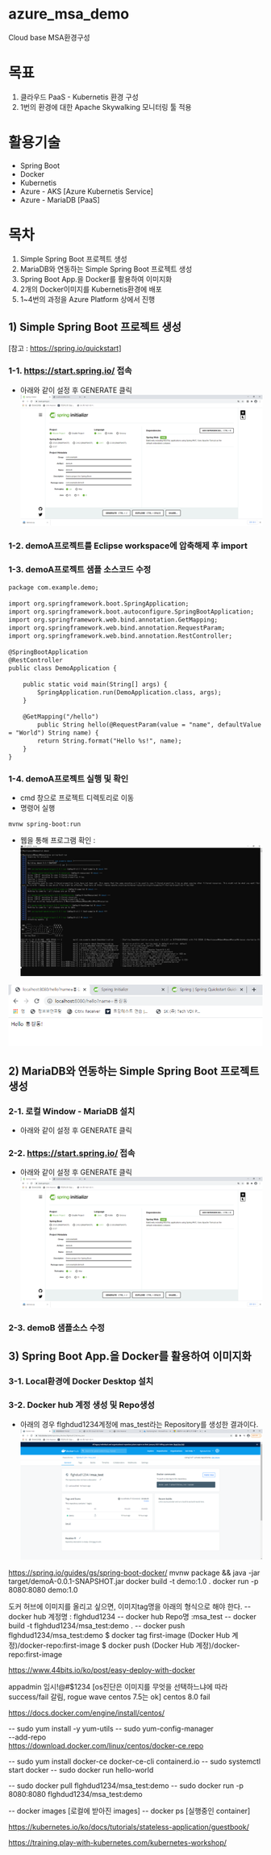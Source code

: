 # azure_msa_demo   
Cloud base MSA환경구성


# 목표
1) 클라우드 PaaS - Kubernetis 환경 구성
2) 1번의 환경에 대한 Apache Skywalking 모니터링 툴 적용


# 활용기술
   - Spring Boot
   - Docker
   - Kubernetis
   - Azure - AKS [Azure Kubernetis Service]
   - Azure - MariaDB [PaaS]


# 목차
1) Simple Spring Boot 프로젝트 생성
2) MariaDB와 연동하는 Simple Spring Boot 프로젝트 생성
3) Spring Boot App.을 Docker를 활용하여 이미지화
4) 2개의 Docker이미지를 Kubernetis환경에 배포
5) 1~4번의 과정을 Azure Platform 상에서 진행


## 1) Simple Spring Boot 프로젝트 생성
[참고 : https://spring.io/quickstart]

### 1-1. https://start.spring.io/ 접속
   * 아래와 같이 설정 후 GENERATE 클릭
   ![Alt text](capture/springBootStarter.png "Optional title")

### 1-2. demoA프로젝트를 Eclipse workspace에 압축해제 후 import

### 1-3. demoA프로젝트 샘플 소스코드 수정

	package com.example.demo;
	
	import org.springframework.boot.SpringApplication;
	import org.springframework.boot.autoconfigure.SpringBootApplication;
	import org.springframework.web.bind.annotation.GetMapping;
	import org.springframework.web.bind.annotation.RequestParam;
	import org.springframework.web.bind.annotation.RestController;
	
	@SpringBootApplication
	@RestController
	public class DemoApplication {
		
		public static void main(String[] args) {
			SpringApplication.run(DemoApplication.class, args);
		}
		
		@GetMapping("/hello")
			public String hello(@RequestParam(value = "name", defaultValue = "World") String name) {
			return String.format("Hello %s!", name);
		}
	}


### 1-4. demoA프로젝트 실행 및 확인
   * cmd 창으로 프로젝트 디렉토리로 이동
   * 명령어 실행
   
   	mvnw spring-boot:run
	
   * 웹을 통해 프로그램 확인 :
   ![Alt text](capture/springBootStarterCmd.png "Optional title")    
   
   ![Alt text](capture/springBootStarterBrower.png "Optional title")


## 2) MariaDB와 연동하는 Simple Spring Boot 프로젝트 생성

### 2-1. 로컬 Window - MariaDB 설치
   * 아래와 같이 설정 후 GENERATE 클릭

### 2-2. https://start.spring.io/ 접속
   * 아래와 같이 설정 후 GENERATE 클릭
   ![Alt text](capture/springBootStarter.png "Optional title")

### 2-3. demoB 샘플소스 수정


## 3) Spring Boot App.을 Docker를 활용하여 이미지화

### 3-1. Local환경에 Docker Desktop 설치

### 3-2. Docker hub 계정 생성 및 Repo생성
   * 아래의 경우 flghdud1234계정에 mas_test라는 Repository를 생성한 결과이다.
   ![Alt text](capture/dockerHub1.png "Optional title")


https://spring.io/guides/gs/spring-boot-docker/
mvnw package && java -jar target/demoA-0.0.1-SNAPSHOT.jar
docker build -t demo:1.0 .
docker run -p 8080:8080 demo:1.0

도커 허브에 이미지를 올리고 싶으면, 이미지tag명을 아래의 형식으로 해야 한다.
-- docker hub 계정명 : flghdud1234
-- docker hub Repo명 :msa_test
-- docker build -t flghdud1234/msa_test:demo .
-- docker push flghdud1234/msa_test:demo
$ docker tag first-image (Docker Hub 계정)/docker-repo:first-image
$ docker push (Docker Hub 계정)/docker-repo:first-image


https://www.44bits.io/ko/post/easy-deploy-with-docker

appadmin 임시!@#$1234
[os진단은 이미지를 무엇을 선택하느냐에 따라 success/fail 갈림, rogue wave centos 7.5는 ok]
centos 8.0 fail

https://docs.docker.com/engine/install/centos/

-- sudo yum install -y yum-utils
-- sudo yum-config-manager \
    --add-repo \
    https://download.docker.com/linux/centos/docker-ce.repo
   
-- sudo yum install docker-ce docker-ce-cli containerd.io
-- sudo systemctl start docker
-- sudo docker run hello-world


-- sudo docker pull flghdud1234/msa_test:demo
-- sudo docker run -p 8080:8080 flghdud1234/msa_test:demo

-- docker images [로컬에 받아진 images]
-- docker ps [실행중인 container]


https://kubernetes.io/ko/docs/tutorials/stateless-application/guestbook/


https://training.play-with-kubernetes.com/kubernetes-workshop/





